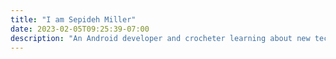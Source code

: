 ```yaml
---
title: "I am Sepideh Miller"
date: 2023-02-05T09:25:39-07:00
description: "An Android developer and crocheter learning about new technology"
---
```


